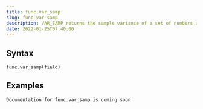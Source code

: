 ```yaml
---
title: func.var_samp
slug: func-var-samp
description: VAR_SAMP returns the sample variance of a set of numbers after discarding the nulls in this set
date: 2022-01-25T07:40:00
---
```



## Syntax



```
func.var_samp(field)
```


## Examples



```
Documentation for func.var_samp is coming soon.
```
